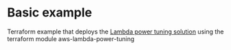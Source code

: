 # Basic example

Terraform example that deploys the [Lambda power tuning solution](https://github.com/alexcasalboni/aws-lambda-power-tuning) using the terraform module aws-lambda-power-tuning
